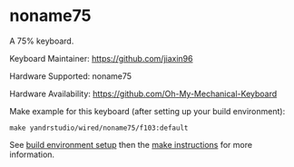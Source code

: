 noname75
===

A 75% keyboard.

Keyboard Maintainer: https://github.com/jiaxin96

Hardware Supported: noname75  

Hardware Availability: https://github.com/Oh-My-Mechanical-Keyboard 

Make example for this keyboard (after setting up your build environment):

    make yandrstudio/wired/noname75/f103:default

See [build environment setup](https://docs.qmk.fm/#/getting_started_build_tools) then the [make instructions](https://docs.qmk.fm/#/getting_started_make_guide) for more information.
